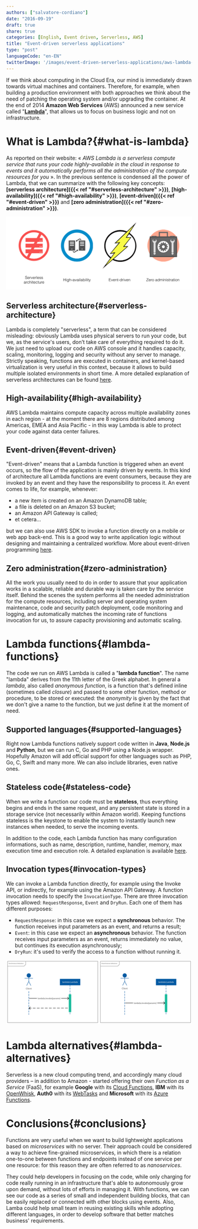 ```yaml
---
authors: ["salvatore-cordiano"]
date: "2016-09-19"
draft: true
share: true
categories: [English, Event driven, Serverless, AWS]
title: "Event-driven serverless applications"
type: "post"
languageCode: "en-EN"
twitterImage: '/images/event-driven-serverless-applications/aws-lambda-key-concepts.png'
---
```

If we think about computing in the Cloud Era, our mind is immediately drawn towards virtual machines and containers. Therefore, for example, when building a production environment with both approaches we think about the need of patching the operating system and/or upgrading the container. At the end of 2014 **Amazon Web Services** (AWS) announced a new service called "**[Lambda](https://aws.amazon.com/lambda/)**", that allows us to focus on business logic and not on infrastructure.

# What is Lambda?{#what-is-lambda}

As reported on their website: « *AWS Lambda is a serverless compute service that runs your code highly-available in the cloud in response to events and it automatically performs all the administration of the compute resources for you* ». In the previous sentence is condensed all the power of Lambda, that we can summarize with the following key concepts: **[serverless architecture]({{< ref "#serverless-architecture" >}})**, **[high-availability]({{< ref "#high-availability" >}})**, **[event-driven]({{< ref "#event-driven" >}})** and **[zero administration]({{< ref "#zero-administration" >}})**.

![AWS Lambda key concepts](/images/event-driven-serverless-applications/aws-lambda-key-concepts.png)

## Serverless architecture{#serverless-architecture}

Lambda is completely "serverless", a term that can be considered misleading: obviously Lambda uses physical servers to run your code, but we, as the service's users, don’t take care of everything required to do it. We just need to upload our code on AWS console and it handles capacity, scaling, monitoring, logging and security without any server to manage. 
Strictly speaking, functions are executed in containers, and kernel-based virtualization is very useful in this context, because it allows to build multiple isolated environments in short time.
A more detailed explanation of serverless architectures can be found [here](http://www.martinfowler.com/articles/serverless.html).

## High-availability{#high-availability}

AWS Lambda maintains compute capacity across multiple availability zones in each region - at the moment there are 8 regions distributed among Americas, EMEA and Asia Pacific - in this way Lambda is able to protect your code against data center failures.

## Event-driven{#event-driven}

"Event-driven" means that a Lambda function is triggered when an event occurs, so the flow of the application is mainly driven by events. In this kind of architecture all Lambda functions are event consumers, because they are invoked by an event and they have the responsibility to process it. 
An event comes to life, for example, whenever:

* a new item is created on an Amazon DynamoDB table;
* a file is deleted on an Amazon S3 bucket;
* an Amazon API Gateway is called;
* et cetera...

but we can also use AWS SDK to invoke a function directly on a mobile or web app back-end. 
This is a good way to write application logic without designing and maintaining a centralized workflow.
More about event-driven programming [here](https://en.wikipedia.org/wiki/Event-driven_programming).

## Zero administration{#zero-administration}

All the work you usually need to do in order to assure that your application works in a scalable, reliable and durable way is taken care by the service itself.  Behind the scenes the system performs all the needed administration for the compute resources, including server and operating system maintenance, code and security patch deployment, code monitoring and logging, and automatically matches the incoming rate of functions invocation for us, to assure capacity provisioning and automatic scaling.

# Lambda functions{#lambda-functions}

The code we run on AWS Lambda is called a "**lambda function**". The name "lambda" derives from the 11th letter of the Greek alphabet. In general a *lambda*, also called *anonymous function*, is a function that's defined inline (sometimes called *closure*) and passed to some other function, method or procedure, to be stored or executed: the *anonymity* is given by the fact that we don't give a name to the function, but we just define it at the moment of need.

## Supported languages{#supported-languages}

Right now Lambda functions natively support code written in **Java**, **Node.js** and **Python**, but we can run C, Go and PHP using a Node.js wrapper. Hopefully Amazon will add official support for other languages such as PHP, Go, C, Swift and many more. We can also include libraries, even native ones.

## Stateless code{#stateless-code}

When we write a function our code must be **stateless**, thus everything begins and ends in the same request, and any persistent state is stored in a storage service (not necessarily within Amazon world). Keeping functions stateless is the keystone to enable the system to instantly launch new instances when needed, to serve the incoming events.

In addition to the code, each Lambda function has many configuration informations, such as name, description, runtime, handler, memory, max execution time and execution role. A detailed explanation is available [here](https://docs.aws.amazon.com/lambda/latest/dg/lambda-introduction-function.html).

## Invocation types{#invocation-types}

We can invoke a Lambda function directly, for example using the Invoke API, or indirectly, for example using the Amazon API Gateway. A function invocation needs to specify the `InvocationType`. There are three invocation types allowed: `RequestResponse`, `Event` and `DryRun`. Each one of them has different purposes:

 * `RequestResponse`: in this case we expect a **synchronous** behavior. The function receives input parameters as an event, and returns a result;
 * `Event`: in this case we expect an **asynchronous** behavior. The function receives input parameters as an event, returns immediately no value, but continues its execution asynchronously;
 * `DryRun`: it's used to verify the access to a function without running it.

![Synchronous vs asynchronous behaviour](/images/event-driven-serverless-applications/synchronous-vs-asynchronous-behaviour.png)

# Lambda alternatives{#lambda-alternatives}

Serverless is a new cloud computing trend, and accordingly many cloud providers – in addition to Amazon - started offering their own *Function as a Service* (FaaS), for example **Google** with its [Cloud Functions](https://cloud.google.com/functions/), **IBM** with its [OpenWhisk](https://developer.ibm.com/openwhisk/), **Auth0** with its [WebTasks](https://webtask.io/) and **Microsoft** with its [Azure Functions](https://functions.azure.com/).

# Conclusions{#conclusions}

Functions are very useful when we want to build lightweight applications based on *microservices* with no server. Their approach could be considered a way to achieve fine-grained microservices, in which there is a relation one-to-one between functions and endpoints instead of one service per one resource: for this reason they are often referred to as *nanoservices*.

They could help developers in focusing on the code, while only charging for code really running in an infrastructure that's able to autonomously grow upon demand, without lots of efforts in managing it. With functions, we can see our code as a series of small and independent building blocks, that can be easily replaced or connected with other blocks using events. Also, Lamba could help small team in reusing existing skills while adopting different languages, in order to develop software that better matches business' requirements.
